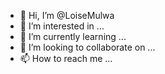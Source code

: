 - 👋 Hi, I’m @LoiseMulwa
- 👀 I’m interested in ...
- 🌱 I’m currently learning ...
- 💞️ I’m looking to collaborate on ...
- 📫 How to reach me ...

<!---
LoiseMulwa/LoiseMulwa is a ✨ special ✨ repository because its `README.md` (this file) appears on your GitHub profile.
You can click the Preview link to take a look at your changes.
--->
